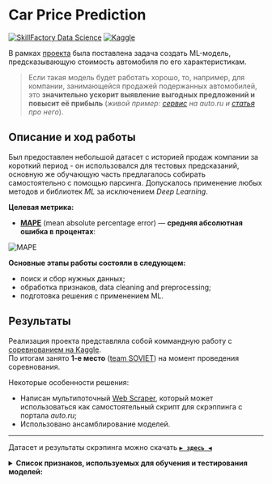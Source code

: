 # Car Price Prediction
[![SkillFactory Data Science](https://img.shields.io/badge/SF-Data%20Science-brightgreen)](https://skillfactory.ru/data-science)
[![Kaggle](https://img.shields.io/badge/-Kaggle-34b6ef?logo=Kaggle&logoColor=white)](https://www.kaggle.com/c/sf-dl-car-classification)


В рамках [проекта](https://www.kaggle.com/c/sf-dst-car-price) была поставлена задача создать ML-модель, предсказывающую стоимость автомобиля по его характеристикам.

> Если такая модель будет работать хорошо, то, например, для компании, занимающейся продажей подержанных автомобилей, это **значительно ускорит выявление выгодных предложений и повысит её прибыль** (_живой пример: [сервис](https://auto.ru/cars/evaluation/) на *auto.ru* и [статья](https://vc.ru/transport/29899-avto-ru-zapustil-besplatnyy-servis-dlya-ocenki-stoimosti-avtomobilya) про него_).

## Описание и ход работы

Был предоставлен небольшой датасет с историей продаж компании за короткий период - он использовался для тестовых предсказаний, основную же обучающую часть предлагалось собирать самостоятельно с помощью парсинга. Допускалось применение любых методов и библиотек *ML* за исключением *Deep Learning*.

**Целевая метрика:**
- **[MAPE](http://en.wikipedia.org/wiki/Mean_absolute_percentage_error)** (mean absolute percentage error) — **средняя абсолютная ошибка в процентах**:

![MAPE](https://telegra.ph/file/78bbd99f5562ae6a69afa.png)

**Основные этапы работы состояли в следующем:**
- поиск и сбор нужных данных;
- обработка признаков, data cleaning and preprocessing;
- подготовка решения с применением ML.

## Результаты

Реализация проекта представляла собой коммандную работу с [соревнованием на Kaggle](https://www.kaggle.com/c/sf-dst-car-price).  
По итогам занято **1-е место** ([team SOVIET](https://www.kaggle.com/c/sf-dst-car-price/leaderboard)) на момент проведения соревнования.

Некоторые особенности решения:
- Написан мультипоточный [Web Scraper](https://github.com/macsunmood/SkillFactory_RDS/tree/master/Project%203.%20Car%20Price%20Prediction/Scraper), который может использоваться как самостоятельный скрипт для скрэппинга с портала _auto.ru_;
- Использовано ансамблирование моделей.

---

Датасет и результаты скрэпинга можно скачать **[`▶ здесь ◀`](https://drive.google.com/drive/folders/1D5wDknF2W-zh2ZcKj7KG3zzBX5Xthjm7)**

<details>
<summary><b>Список признаков, используемых для обучения и тестирования моделей:</b></summary>
 
- `bodyType` — тип кузова автомобиля
- `brand` — марка автомобиля
- `color` — цвет автомобиля
- `fuelType` — вид топлива
- `modelDate` — год выхода модели автомобиля
- `name` — contains information from several other columns (engineDisplacement, enginePower) plus some piece of a model reference, but not in every case
- `numberOfDoors` — количество дверей в авто
- `productionDate` — год выпуска конкретного автомобиля
- `vehicleConfiguration` — конфигурация автомобиля
- `vehicleTransmission` — тип трансмиссии
- `engineDisplacement` — объем двигателя
- `enginePower` — мощность двигателя
- `description` — описание к объявлению, оставленное владельцем
- `mileage` — общее расстояние, пройденное автомобилем
- `Комплектация` — перечень автомобильного оборудования
- `Привод` — тип трансмиссии
- `Руль` — сторона, на которой находится руль
- `Состояние` — состояние автомобиля
- `Владельцы` — количество владельцев, которые были у авто
- `ПТС` — тип документов на автомобиль (оригинал или дубликат)
- `Таможня` — был ли автомобиль растаможен
- `Владение` — длительность владения последним владельцем

</details>
